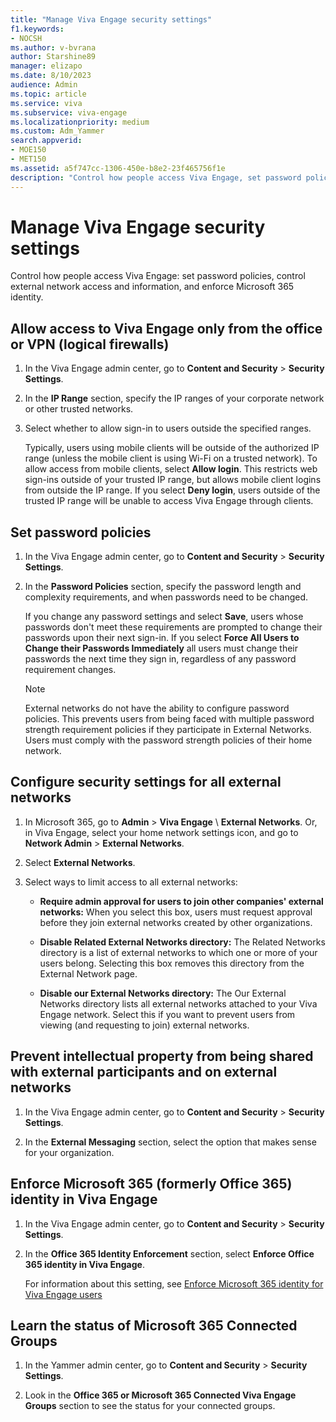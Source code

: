 ```yaml
---
title: "Manage Viva Engage security settings"
f1.keywords:
- NOCSH
ms.author: v-bvrana
author: Starshine89
manager: elizapo
ms.date: 8/10/2023
audience: Admin
ms.topic: article
ms.service: viva
ms.subservice: viva-engage
ms.localizationpriority: medium
ms.custom: Adm_Yammer
search.appverid: 
- MOE150
- MET150
ms.assetid: a5f747cc-1306-450e-b8e2-23f465756f1e
description: "Control how people access Viva Engage, set password policies, control who can create external networks, and enforce Microsoft 365 identity."
---
```


# Manage Viva Engage security settings

Control how people access Viva Engage: set password policies, control external network access and information, and enforce Microsoft 365 identity.
  
## Allow access to Viva Engage only from the office or VPN (logical firewalls)

1. In the Viva Engage admin center, go to **Content and Security** \> **Security Settings**.

2. In the **IP Range** section, specify the IP ranges of your corporate network or other trusted networks.

3. Select whether to allow sign-in to users outside the specified ranges.

    Typically, users using mobile clients will be outside of the authorized IP range (unless the mobile client is using Wi-Fi on a trusted network). To allow access from mobile clients, select **Allow login**. This restricts web sign-ins outside of your trusted IP range, but allows mobile client logins from outside the IP range. If you select **Deny login**, users outside of the trusted IP range will be unable to access Viva Engage through clients.

## Set password policies

1. In the Viva Engage admin center, go to **Content and Security** \> **Security Settings**.

2. In the **Password Policies** section, specify the password length and complexity requirements, and when passwords need to be changed.

    If you change any password settings and select **Save**, users whose passwords don't meet these requirements are prompted to change their passwords upon their next sign-in. If you select **Force All Users to Change their Passwords Immediately** all users must change their passwords the next time they sign in, regardless of any password requirement changes.

    > [!NOTE]
    > External networks do not have the ability to configure password policies. This prevents users from being faced with multiple password strength requirement policies if they participate in External Networks. Users must comply with the password strength policies of their home network.
  
## Configure security settings for all external networks

1. In Microsoft 365, go to **Admin** \> **Viva Engage** \ **External Networks**. Or, in Viva Engage, select your home network settings icon, and go to **Network Admin** \> **External Networks**.

2. Select **External Networks**.
  
3. Select ways to limit access to all external networks:

   - **Require admin approval for users to join other companies' external networks:** When you select this box, users must request approval before they join external networks created by other organizations.

   - **Disable Related External Networks directory:** The Related Networks directory is a list of external networks to which one or more of your users belong. Selecting this box removes this directory from the External Network page.

   - **Disable our External Networks directory:** The Our External Networks directory lists all external networks attached to your Viva Engage network. Select this if you want to prevent users from viewing (and requesting to join) external networks.
  
## Prevent intellectual property from being shared with external participants and on external networks

1. In the Viva Engage admin center, go to **Content and Security** \> **Security Settings**.

2. In the **External Messaging** section, select the option that makes sense for your organization.

## Enforce Microsoft 365 (formerly Office 365) identity in Viva Engage

1. In the Viva Engage admin center, go to **Content and Security** \> **Security Settings**.

2. In the **Office 365 Identity Enforcement** section, select **Enforce Office 365 identity in Viva Engage**.

    For information about this setting, see [Enforce Microsoft 365 identity for Viva Engage users](../configure-your-viva-engage-network/enforce-office-365-identity.md)

## Learn the status of Microsoft 365 Connected Groups

1. In the Yammer admin center, go to **Content and Security** \> **Security Settings**.

2. Look in the **Office 365 or Microsoft 365 Connected Viva Engage Groups** section to see the status for your connected groups.
